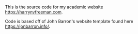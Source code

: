 This is the source code for my academic website https://harrynvfreeman.com.

Code is based off of John Barron's website template found here https://jonbarron.info/.
